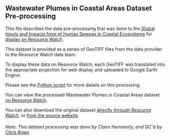 ## Wastewater Plumes in Coastal Areas Dataset Pre-processing
This file describes the data pre-processing that was done to the [Global Inputs and Impacts from of Human Sewage in Coastal Ecosystems](https://journals.plos.org/plosone/article?id=10.1371/journal.pone.0258898) for [display on Resource Watch](https://resourcewatch.org/data/explore/11804f04-d9c7-47b9-8d27-27ce6ed6c042).

This dataset is provided as a series of GeoTIFF files from the data provider to the Resource Watch data team.

To display these data on Resource Watch, each GeoTIFF was translated into the appropriate projection for web display and uploaded to Google Earth Engine.

Please see the [Python script](https://github.com/resource-watch/data-pre-processing/blob/master/ocn_027a_rw0_nitrogen_plumes/ocn_027a_rw0_nitrogen_plumes_processing.py) for more details on this processing.

You can view the processed Wastewater Plumes in Coastal Areas dataset [on Resource Watch](https://resourcewatch.org/data/explore/11804f04-d9c7-47b9-8d27-27ce6ed6c042).

You can also download the original dataset [directly through Resource Watch](http://wri-public-data.s3.amazonaws.com/resourcewatch/raster/ocn_027_rw0_nitrogen_plumes.zip), or [from the source website](https://knb.ecoinformatics.org/view/urn%3Auuid%3Ac7bdc77e-6c7d-46b6-8bfc-a66491119d07).

###### Note: This dataset processing was done by Claire Hemmerly, and QC'd by [Chris Rowe](https://www.wri.org/profile/chris-rowe).
